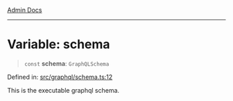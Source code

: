 [Admin Docs](/)

***

# Variable: schema

> `const` **schema**: `GraphQLSchema`

Defined in: [src/graphql/schema.ts:12](https://github.com/PalisadoesFoundation/talawa-api/blob/1251c45d69620e1317cb8632c6decbdb7edbdb06/src/graphql/schema.ts#L12)

This is the executable graphql schema.
